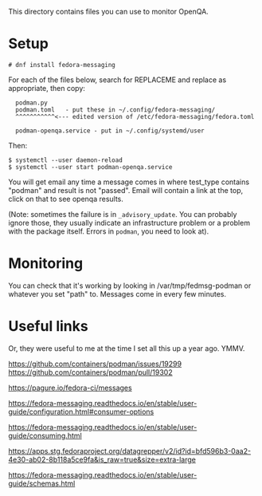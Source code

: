 This directory contains files you can use to monitor OpenQA.

Setup
=====

```
# dnf install fedora-messaging
```
For each of the files below, search for REPLACEME and replace
as appropriate, then copy:

```
  podman.py
  podman.toml   - put these in ~/.config/fedora-messaging/
  ^^^^^^^^^^^<--- edited version of /etc/fedora-messaging/fedora.toml

  podman-openqa.service - put in ~/.config/systemd/user
```

Then:

```
$ systemctl --user daemon-reload
$ systemctl --user start podman-openqa.service
```

You will get email any time a message comes in where test_type
contains "podman" and result is not "passed". Email will
contain a link at the top, click on that to see openqa results.

(Note: sometimes the failure is in `_advisory_update`. You can
probably ignore those, they usually indicate an infrastructure
problem or a problem with the package itself. Errors in `podman`,
you need to look at).

Monitoring
==========

You can check that it's working by looking in /var/tmp/fedmsg-podman
or whatever you set "path" to. Messages come in every few minutes.

Useful links
============

Or, they were useful to me at the time I set all this up a year ago. YMMV.

   https://github.com/containers/podman/issues/19299
   https://github.com/containers/podman/pull/19302

   https://pagure.io/fedora-ci/messages

   https://fedora-messaging.readthedocs.io/en/stable/user-guide/configuration.html#consumer-options

   https://fedora-messaging.readthedocs.io/en/stable/user-guide/consuming.html

   https://apps.stg.fedoraproject.org/datagrepper/v2/id?id=bfd596b3-0aa2-4e30-ab02-8b118a5ce9fa&is_raw=true&size=extra-large

   https://fedora-messaging.readthedocs.io/en/stable/user-guide/schemas.html

